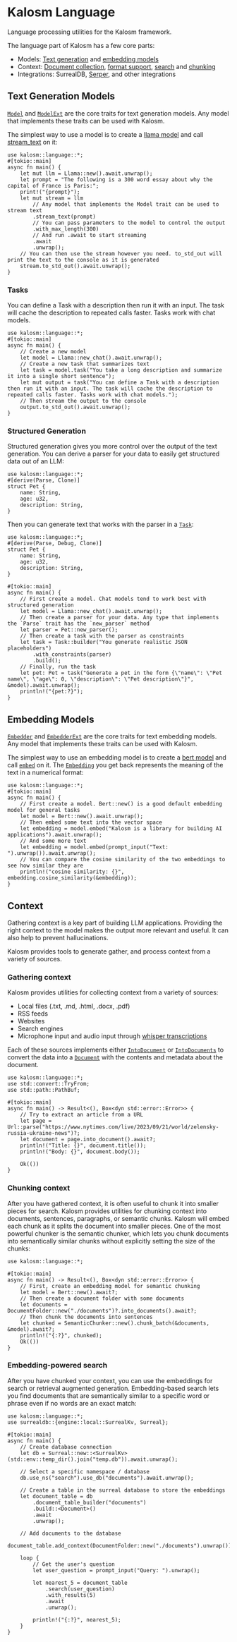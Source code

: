 # Kalosm Language

Language processing utilities for the Kalosm framework.


The language part of Kalosm has a few core parts:
- Models: [Text generation](prelude::ModelExt) and [embedding models](prelude::EmbedderExt)
- Context: [Document collection](prelude::Document), [format support](prelude::FsDocument), [search](prelude::SearchQuery) and [chunking](prelude::Chunker)
- Integrations: SurrealDB, [Serper](prelude::SearchQuery), and other integrations

## Text Generation Models

[`Model`](prelude::Model) and [`ModelExt`](prelude::ModelExt) are the core traits for text generation models. Any model that implements these traits can be used with Kalosm.


The simplest way to use a model is to create a [llama model](prelude::Llama) and call [stream_text](prelude::ModelExt::stream_text) on it:

```rust, no_run
use kalosm::language::*;
#[tokio::main]
async fn main() {
    let mut llm = Llama::new().await.unwrap();
    let prompt = "The following is a 300 word essay about why the capital of France is Paris:";
    print!("{prompt}");
    let mut stream = llm
        // Any model that implements the Model trait can be used to stream text
        .stream_text(prompt)
        // You can pass parameters to the model to control the output
        .with_max_length(300)
        // And run .await to start streaming
        .await
        .unwrap();
    // You can then use the stream however you need. to_std_out will print the text to the console as it is generated
    stream.to_std_out().await.unwrap();
}
```

### Tasks

You can define a Task with a description then run it with an input. The task will cache the description to repeated calls faster. Tasks work with chat models.

```rust, no_run
use kalosm::language::*;
#[tokio::main]
async fn main() {
    // Create a new model
    let model = Llama::new_chat().await.unwrap();
    // Create a new task that summarizes text
    let task = model.task("You take a long description and summarize it into a single short sentence");
    let mut output = task("You can define a Task with a description then run it with an input. The task will cache the description to repeated calls faster. Tasks work with chat models.");
    // Then stream the output to the console
    output.to_std_out().await.unwrap();
}
```

### Structured Generation

Structured generation gives you more control over the output of the text generation. You can derive a parser for your data to easily get structured data out of an LLM:
```rust, no_run
use kalosm::language::*;
#[derive(Parse, Clone)]
struct Pet {
    name: String,
    age: u32,
    description: String,
}
```

Then you can generate text that works with the parser in a [`Task`](prelude::Task):

```rust, no_run
use kalosm::language::*;
#[derive(Parse, Debug, Clone)]
struct Pet {
    name: String,
    age: u32,
    description: String,
}

#[tokio::main]
async fn main() {
    // First create a model. Chat models tend to work best with structured generation
    let model = Llama::new_chat().await.unwrap();
    // Then create a parser for your data. Any type that implements the `Parse` trait has the `new_parser` method
    let parser = Pet::new_parser();
    // Then create a task with the parser as constraints
    let task = Task::builder("You generate realistic JSON placeholders")
        .with_constraints(parser)
        .build();
    // Finally, run the task
    let pet: Pet = task("Generate a pet in the form {\"name\": \"Pet name\", \"age\": 0, \"description\": \"Pet description\"}", &model).await.unwrap();
    println!("{pet:?}");
}
```

## Embedding Models

[`Embedder`](prelude::Embedder) and [`EmbedderExt`](prelude::EmbedderExt) are the core traits for text embedding models. Any model that implements these traits can be used with Kalosm.


The simplest way to use an embedding model is to create a [bert model](prelude::Bert) and call [`embed`](prelude::EmbedderExt::embed) on it. The [`Embedding`](prelude::Embedding) you get back represents the meaning of the text in a numerical format:

```rust, no_run
use kalosm::language::*;
#[tokio::main]
async fn main() {
    // First create a model. Bert::new() is a good default embedding model for general tasks
    let model = Bert::new().await.unwrap();
    // Then embed some text into the vector space
    let embedding = model.embed("Kalosm is a library for building AI applications").await.unwrap();
    // And some more text
    let embedding = model.embed(prompt_input("Text: ").unwrap()).await.unwrap();
    // You can compare the cosine similarity of the two embeddings to see how similar they are
    println!("cosine similarity: {}", embedding.cosine_similarity(&embedding));
}
```

## Context

Gathering context is a key part of building LLM applications. Providing the right context to the model makes the output more relevant and useful. It can also help to prevent hallucinations.

Kalosm provides tools to generate gather, and process context from a variety of sources.

### Gathering context

Kalosm provides utilities for collecting context from a variety of sources:
- Local files (.txt, .md, .html, .docx, .pdf)
- RSS feeds
- Websites
- Search engines
- Microphone input and audio input through [whisper transcriptions](https://docs.rs/rwhisper/latest/rwhisper/struct.Whisper.html)

Each of these sources implements either [`IntoDocument`](prelude::IntoDocument) or [`IntoDocuments`](prelude::IntoDocuments) to convert the data into a [`Document`](prelude::Document) with the contents and metadata about the document.

```rust, no_run
use kalosm::language::*;
use std::convert::TryFrom;
use std::path::PathBuf;

#[tokio::main]
async fn main() -> Result<(), Box<dyn std::error::Error>> {
    // Try to extract an article from a URL
    let page = Url::parse("https://www.nytimes.com/live/2023/09/21/world/zelensky-russia-ukraine-news")?;
    let document = page.into_document().await?;
    println!("Title: {}", document.title());
    println!("Body: {}", document.body());

    Ok(())
}
```

### Chunking context

After you have gathered context, it is often useful to chunk it into smaller pieces for search. Kalosm provides utilities for chunking context into documents, sentences, paragraphs, or semantic chunks. Kalosm will embed each chunk as it splits the document into smaller pieces. One of the most powerful chunker is the semantic chunker, which lets you chunk documents into semantically similar chunks without explicitly setting the size of the chunks:

```rust, no_run
use kalosm::language::*;

#[tokio::main]
async fn main() -> Result<(), Box<dyn std::error::Error>> {
    // First, create an embedding model for semantic chunking
    let model = Bert::new().await?;
    // Then create a document folder with some documents
    let documents = DocumentFolder::new("./documents")?.into_documents().await?;
    // Then chunk the documents into sentences
    let chunked = SemanticChunker::new().chunk_batch(&documents, &model).await?;
    println!("{:?}", chunked);
    Ok(())
}
```

### Embedding-powered search

After you have chunked your context, you can use the embeddings for search or retrieval augmented generation. Embedding-based search lets you find documents that are semantically similar to a specific word or phrase even if no words are an exact match:

```rust, no_run
use kalosm::language::*;
use surrealdb::{engine::local::SurrealKv, Surreal};

#[tokio::main]
async fn main() {
    // Create database connection
    let db = Surreal::new::<SurrealKv>(std::env::temp_dir().join("temp.db")).await.unwrap();

    // Select a specific namespace / database
    db.use_ns("search").use_db("documents").await.unwrap();

    // Create a table in the surreal database to store the embeddings
    let document_table = db
        .document_table_builder("documents")
        .build::<Document>()
        .await
        .unwrap();

    // Add documents to the database
    document_table.add_context(DocumentFolder::new("./documents").unwrap()).await.unwrap();

    loop {
        // Get the user's question
        let user_question = prompt_input("Query: ").unwrap();

        let nearest_5 = document_table
            .search(user_question)
            .with_results(5)
            .await
            .unwrap();

        println!("{:?}", nearest_5);
    }
}
```
